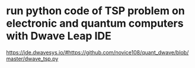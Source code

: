 # run python code of TSP problem on electronic and quantum computers with Dwave Leap IDE
https://ide.dwavesys.io/#https://github.com/novice108/quant_dwave/blob/master/dwave_tsp.py

